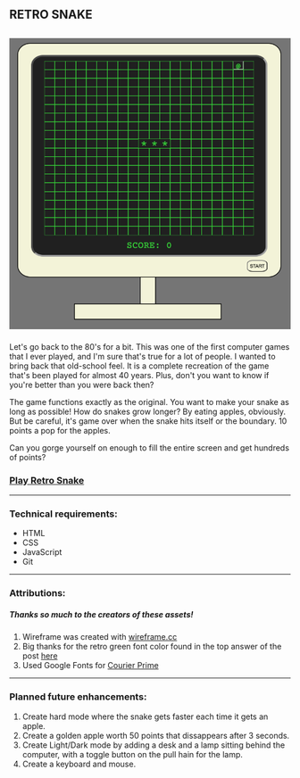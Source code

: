 

## RETRO SNAKE

![A screenshot of the RETRO SNAKE game.](./assets.js/RETRO-SNAKE-screenshot-for-README.jpg)
---
Let's go back to the 80's for a bit. This was one of the first computer games that I ever played, and I'm sure that's true for a lot of people. I wanted to bring back that old-school feel. It is a complete recreation of the game that's been played for almost 40 years. Plus, don't you want to know if you're better than you were back then?

The game functions exactly as the original. You want to make your snake as long as possible! How do snakes grow longer? By eating apples, obviously. But be careful, it's game over when the snake hits itself or the boundary. 10 points a pop for the apples.

Can you gorge yourself on enough to fill the entire screen and get hundreds of points?

### [Play Retro Snake](https://nate-snake.netlify.app/)

---
### Technical requirements:

- HTML
- CSS
- JavaScript
- Git

---
### Attributions:
##### Thanks so much to the creators of these assets!
1. Wireframe was created with [wireframe.cc](https://wireframe.cc/XR4iho)
2. Big thanks for the retro green font color found in the top answer of the post [here](https://superuser.com/questions/361297/what-colour-is-the-dark-green-on-old-fashioned-green-screen-computer-displays)
3. Used Google Fonts for [Courier Prime](https://fonts.google.com/specimen/Courier+Prime)

---
### Planned future enhancements:

1. Create hard mode where the snake gets faster each time it gets an apple.
2. Create a golden apple worth 50 points that dissappears after 3 seconds.
3. Create Light/Dark mode by adding a desk and a lamp sitting behind the computer, with a toggle button on the pull hain for the lamp.
4. Create a keyboard and mouse.
